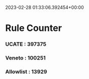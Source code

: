 2023-02-28 01:33:06.392454+00:00
# Rule Counter 
 ### UCATE : 397375

 ### Veneto : 100251

 ### Allowlist : 13929